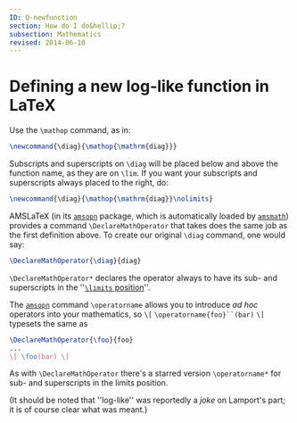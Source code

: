 ```yaml
---
ID: Q-newfunction
section: How do I do&hellip;?
subsection: Mathematics
revised: 2014-06-10
---
```

# Defining a new log-like function in LaTeX

Use the `\mathop` command, as in:
```latex
\newcommand{\diag}{\mathop{\mathrm{diag}}}
```

Subscripts and superscripts on `\diag` will be placed below and
above the function name, as they are on
`\lim`.  If you want your subscripts and superscripts always placed
to the right, do:
```latex
\newcommand{\diag}{\mathop{\mathrm{diag}}\nolimits}
```

AMSLaTeX (in its [`amsopn`](https://ctan.org/pkg/amsopn) package, which is automatically
loaded by [`amsmath`](https://ctan.org/pkg/amsmath)) provides a command
`\DeclareMathOperator` that takes does the same job as the first
definition above.  To create our original `\diag` command, one would
say:
```latex
\DeclareMathOperator{\diag}{diag}
```
`\DeclareMathOperator*` declares the operator always to have its
sub- and superscripts in the 
''[`\limits` position](FAQ-limits.md)''.

The [`amsopn`](https://ctan.org/pkg/amsopn) command `\operatorname` allows you to
introduce _ad hoc_ operators into your mathematics, so
  `\[` `\operatorname{foo}``(bar)` `\]`
typesets the same as
```latex
\DeclareMathOperator{\foo}{foo}
...
\[ \foo(bar) \]
```
As with `\DeclareMathOperator` there's a starred version
`\operatorname*` for sub- and superscripts in the limits position.

(It should be noted that ''log-like'' was reportedly a _joke_ on
Lamport's part; it is of course clear what was meant.)

